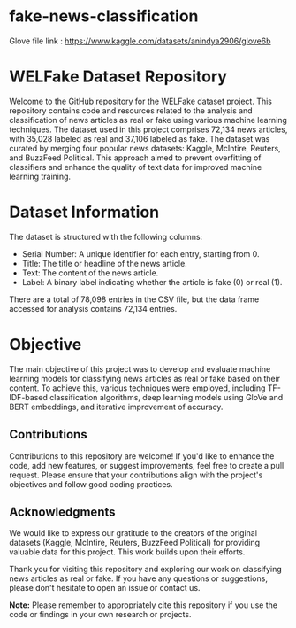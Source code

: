 # fake-news-classification
Glove file link : https://www.kaggle.com/datasets/anindya2906/glove6b
# WELFake Dataset Repository

Welcome to the GitHub repository for the WELFake dataset project. This repository contains code and resources related to the analysis and classification of news articles as real or fake using various machine learning techniques. The dataset used in this project comprises 72,134 news articles, with 35,028 labeled as real and 37,106 labeled as fake. The dataset was curated by merging four popular news datasets: Kaggle, McIntire, Reuters, and BuzzFeed Political. This approach aimed to prevent overfitting of classifiers and enhance the quality of text data for improved machine learning training.

# Dataset Information

The dataset is structured with the following columns:

- Serial Number: A unique identifier for each entry, starting from 0.
- Title: The title or headline of the news article.
- Text: The content of the news article.
- Label: A binary label indicating whether the article is fake (0) or real (1).

There are a total of 78,098 entries in the CSV file, but the data frame accessed for analysis contains 72,134 entries.

# Objective

The main objective of this project was to develop and evaluate machine learning models for classifying news articles as real or fake based on their content. To achieve this, various techniques were employed, including TF-IDF-based classification algorithms, deep learning models using GloVe and BERT embeddings, and iterative improvement of accuracy.

## Contributions

Contributions to this repository are welcome! If you'd like to enhance the code, add new features, or suggest improvements, feel free to create a pull request. Please ensure that your contributions align with the project's objectives and follow good coding practices.

## Acknowledgments

We would like to express our gratitude to the creators of the original datasets (Kaggle, McIntire, Reuters, BuzzFeed Political) for providing valuable data for this project. This work builds upon their efforts.

Thank you for visiting this repository and exploring our work on classifying news articles as real or fake. If you have any questions or suggestions, please don't hesitate to open an issue or contact us.

**Note:** Please remember to appropriately cite this repository if you use the code or findings in your own research or projects.
